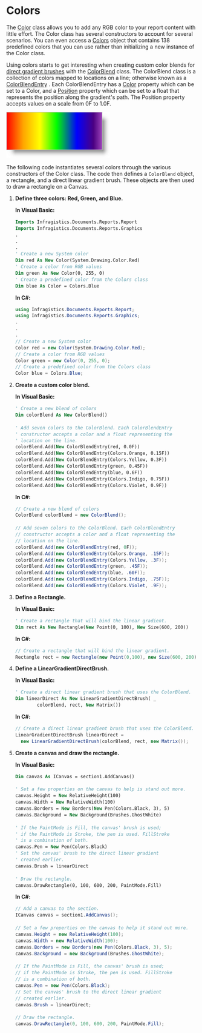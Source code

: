 ﻿<!--
|metadata|
{
    "fileName": "documentengine-colors",
    "controlName": "Infragistics Document Library",
    "tags": ["Reporting","Styling"]
}
|metadata|
-->

# Colors

The [Color](Infragistics.Web.Mvc.Documents.Reports~Infragistics.Documents.Reports.Graphics.Color.html "Link to the Web API Reference Guide to the Color member.") class allows you to add any RGB color to your report content with little effort. The Color class has several constructors to account for several scenarios. You can even access a [Colors](Infragistics.Web.Mvc.Documents.Reports~Infragistics.Documents.Reports.Graphics.Colors.html "Link to the Web API Reference Guide to the Colors member.") object that contains 138 predefined colors that you can use rather than initializing a new instance of the Color class.

Using colors starts to get interesting when creating custom color blends for [direct gradient brushes](DocumentEngine-Brushes.html "Link to the brushes topic.") with the [ColorBlend](Infragistics.Web.Mvc.Documents.Reports~Infragistics.Documents.Reports.Graphics.ColorBlend.html "Link to the Web API Reference Guide to the ColorBlend member.") class. The ColorBlend class is a collection of colors mapped to locations on a line; otherwise known as a [ColorBlendEntry](Infragistics.Web.Mvc.Documents.Reports~Infragistics.Documents.Reports.Graphics.ColorBlendEntry.html "Link to the Web API Reference Guide to the ColorBlendEntry member.") . Each ColorBlendEntry has a [Color](Infragistics.Web.Mvc.Documents.Reports~Infragistics.Documents.Reports.Graphics.ColorBlendEntry~Color.html "Link to the Web API Reference Guide to the Color member.") property which can be set to a Color, and a [Position](Infragistics.Web.Mvc.Documents.Reports~Infragistics.Documents.Reports.Graphics.ColorBlendEntry~Position.html "Link to the Web API Reference Guide to the Position member.") property which can be set to a float that represents the position along the gradient's path. The Position property accepts values on a scale from 0F to 1.0F.

![Shows several of the colors you can use in the PDF, and is the result of the code listed below](images/DocumentEngine_Colors_01.png)

The following code instantiates several colors through the various constructors of the Color class. The code then defines a `ColorBlend` object, a rectangle, and a direct linear gradient brush. These objects are then used to draw a rectangle on a Canvas.

1.  **Define three colors: Red, Green, and Blue.**

    **In Visual Basic:**

    ```vb
    Imports Infragistics.Documents.Reports.Report
    Imports Infragistics.Documents.Reports.Graphics
    .
    .
    .
    ' Create a new System color
    Dim red As New Color(System.Drawing.Color.Red)
    ' Create a color from RGB values
    Dim green As New Color(0, 255, 0)
    ' Create a predefined color from the Colors class
    Dim blue As Color = Colors.Blue
    ```

    **In C#:**

    ```csharp
    using Infragistics.Documents.Reports.Report;
    using Infragistics.Documents.Reports.Graphics;
    .
    .
    .
    // Create a new System color
    Color red = new Color(System.Drawing.Color.Red);
    // Create a color from RGB values
    Color green = new Color(0, 255, 0);
    // Create a predefined color from the Colors class
    Color blue = Colors.Blue;
    ```

2.  **Create a custom color blend.**

    **In Visual Basic:**

    ```vb
    ' Create a new blend of colors
    Dim colorBlend As New ColorBlend()

    ' Add seven colors to the ColorBlend. Each ColorBlendEntry
    ' constructor accepts a color and a float representing the
    ' location on the line.
    colorBlend.Add(New ColorBlendEntry(red, 0.0F))
    colorBlend.Add(New ColorBlendEntry(Colors.Orange, 0.15F))
    colorBlend.Add(New ColorBlendEntry(Colors.Yellow, 0.3F))
    colorBlend.Add(New ColorBlendEntry(green, 0.45F))
    colorBlend.Add(New ColorBlendEntry(blue, 0.6F))
    colorBlend.Add(New ColorBlendEntry(Colors.Indigo, 0.75F))
    colorBlend.Add(New ColorBlendEntry(Colors.Violet, 0.9F))
    ```

    **In C#:**

    ```csharp
    // Create a new blend of colors
    ColorBlend colorBlend = new ColorBlend();

    // Add seven colors to the ColorBlend. Each ColorBlendEntry
    // constructor accepts a color and a float representing the
    // location on the line.
    colorBlend.Add(new ColorBlendEntry(red, 0F));
    colorBlend.Add(new ColorBlendEntry(Colors.Orange, .15F));
    colorBlend.Add(new ColorBlendEntry(Colors.Yellow, .3F));
    colorBlend.Add(new ColorBlendEntry(green, .45F));
    colorBlend.Add(new ColorBlendEntry(blue, .60F));
    colorBlend.Add(new ColorBlendEntry(Colors.Indigo, .75F));
    colorBlend.Add(new ColorBlendEntry(Colors.Violet, .9F));
    ```

3.  **Define a Rectangle.**

    **In Visual Basic:**

    ```vb
    ' Create a rectangle that will bind the linear gradient.
    Dim rect As New Rectangle(New Point(0, 100), New Size(600, 200))
    ```

    **In C#:**

    ```csharp
    // Create a rectangle that will bind the linear gradient.
    Rectangle rect = new Rectangle(new Point(0,100), new Size(600, 200));
    ```

4.  **Define a LinearGradientDirectBrush.**

    **In Visual Basic:**

    ```vb
    ' Create a direct linear gradient brush that uses the ColorBlend.
    Dim linearDirect As New LinearGradientDirectBrush( _
            colorBlend, rect, New Matrix())
    ```

    **In C#:**

    ```csharp
    // Create a direct linear gradient brush that uses the ColorBlend.
    LinearGradientDirectBrush linearDirect =
      new LinearGradientDirectBrush(colorBlend, rect, new Matrix());
    ```

5.  **Create a canvas and draw the rectangle.**

    **In Visual Basic:**

    ```vb
    Dim canvas As ICanvas = section1.AddCanvas()

    ' Set a few properties on the canvas to help is stand out more.
    canvas.Height = New RelativeHeight(100)
    canvas.Width = New RelativeWidth(100)
    canvas.Borders = New Borders(New Pen(Colors.Black, 3), 5)
    canvas.Background = New Background(Brushes.GhostWhite)

    ' If the PaintMode is Fill, the canvas' brush is used; 
    ' if the PaintMode is Stroke, the pen is used. FillStroke
    ' is a combination of both. 
    canvas.Pen = New Pen(Colors.Black)
    ' Set the canvas' brush to the direct linear gradient
    ' created earlier.
    canvas.Brush = linearDirect

    ' Draw the rectangle.
    canvas.DrawRectangle(0, 100, 600, 200, PaintMode.Fill)
    ```

    **In C#:**

    ```csharp
    // Add a canvas to the section.
    ICanvas canvas = section1.AddCanvas();

    // Set a few properties on the canvas to help it stand out more.
    canvas.Height = new RelativeHeight(100);
    canvas.Width = new RelativeWidth(100);
    canvas.Borders = new Borders(new Pen(Colors.Black, 3), 5);
    canvas.Background = new Background(Brushes.GhostWhite);
                            
    // If the PaintMode is Fill, the canvas' brush is used; 
    // if the PaintMode is Stroke, the pen is used. FillStroke
    // is a combination of both. 
    canvas.Pen = new Pen(Colors.Black);
    // Set the canvas' brush to the direct linear gradient
    // created earlier.
    canvas.Brush = linearDirect;
                            
    // Draw the rectangle.
    canvas.DrawRectangle(0, 100, 600, 200, PaintMode.Fill);
    ```